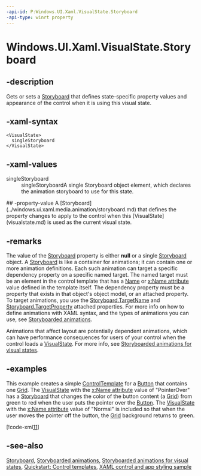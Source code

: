 ```yaml
---
-api-id: P:Windows.UI.Xaml.VisualState.Storyboard
-api-type: winrt property
---
```


<!-- Property syntax
public Windows.UI.Xaml.Media.Animation.Storyboard Storyboard { get;  set; }
-->

# Windows.UI.Xaml.VisualState.Storyboard

## -description
Gets or sets a [Storyboard](../windows.ui.xaml.media.animation/storyboard.md) that defines state-specific property values and appearance of the control when it is using this visual state.

## -xaml-syntax
```xaml
<VisualState>
  singleStoryboard
</VisualState>
```


## -xaml-values
<dl><dt>singleStoryboard</dt><dd>singleStoryboardA single Storyboard object element, which declares the animation storyboard to use for this state.</dd>
</dl>
## -property-value
A [Storyboard](../windows.ui.xaml.media.animation/storyboard.md) that defines the property changes to apply to the control when this [VisualState](visualstate.md) is used as the current visual state.

## -remarks
The value of the [Storyboard](../windows.ui.xaml.media.animation/storyboard.md) property is either **null** or a single [Storyboard](../windows.ui.xaml.media.animation/storyboard.md) object. A [Storyboard](../windows.ui.xaml.media.animation/storyboard.md) is like a container for animations; it can contain one or more animation definitions. Each such animation can target a specific dependency property on a specific named target. The named target must be an element in the control template that has a [Name](frameworkelement_name.md) or [x:Name attribute](https://msdn.microsoft.com/library/4ff1f3ed-903a-4305-b2bd-dcd29e0c9e6d) value defined in the template itself. The dependency property must be a property that exists in that object's object model, or an attached property. To target animations, you use the [Storyboard.TargetName](/uwp/api/windows.ui.xaml.media.animation.storyboard#xaml-attached-properties) and [Storyboard.TargetProperty](/uwp/api/windows.ui.xaml.media.animation.storyboard#xaml-attached-properties) attached properties. For more info on how to define animations with XAML syntax, and the types of animations you can use, see [Storyboarded animations](https://msdn.microsoft.com/library/0cbceea0-2b0e-44a1-a09a-f7a939632f3a).

Animations that affect layout are potentially dependent animations, which can have performance consequences for users of your control when the control loads a [VisualState](visualstate.md). For more info, see [Storyboarded animations for visual states](https://msdn.microsoft.com/library/5e715281-d247-4e7f-9f88-2af0d88ed5e4).

## -examples
This example creates a simple [ControlTemplate](../windows.ui.xaml.controls/controltemplate.md) for a [Button](../windows.ui.xaml.controls/button.md) that contains one [Grid](../windows.ui.xaml.controls/grid.md). The [VisualState](visualstate.md) with the [x:Name attribute](https://msdn.microsoft.com/library/4ff1f3ed-903a-4305-b2bd-dcd29e0c9e6d) value of "PointerOver" has a [Storyboard](../windows.ui.xaml.media.animation/storyboard.md) that changes the color of the button content (a [Grid](../windows.ui.xaml.controls/grid.md)) from green to red when the user puts the pointer over the [Button](../windows.ui.xaml.controls/button.md). The [VisualState](visualstate.md) with the [x:Name attribute](https://msdn.microsoft.com/library/4ff1f3ed-903a-4305-b2bd-dcd29e0c9e6d) value of "Normal" is included so that when the user moves the pointer off the button, the [Grid](../windows.ui.xaml.controls/grid.md) background returns to green.



[!code-xml[11](../windows.ui.xaml.data/code/StylingTemplatingOverview/csharp/ButtonStages.xaml#Snippet11)]

## -see-also
[Storyboard](../windows.ui.xaml.media.animation/storyboard.md), [Storyboarded animations](https://msdn.microsoft.com/library/0cbceea0-2b0e-44a1-a09a-f7a939632f3a), [Storyboarded animations for visual states](https://msdn.microsoft.com/library/5e715281-d247-4e7f-9f88-2af0d88ed5e4), [Quickstart: Control templates](https://msdn.microsoft.com/library/67c424ae-afb1-4560-a6a8-4a3506775d77), [XAML control and app styling sample](https://go.microsoft.com/fwlink/p/?LinkID=258670)
